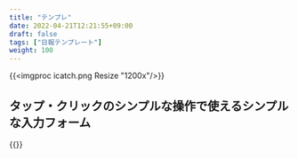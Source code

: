 ```yaml
---
title: "テンプレ"
date: 2022-04-21T12:21:55+09:00
draft: false
tags: ["日報テンプレート"]
weight: 100
---
```


{{<imgproc icatch.png Resize "1200x"/>}}

## タップ・クリックのシンプルな操作で使えるシンプルな入力フォーム


{{<attachments style="orange" />}}

